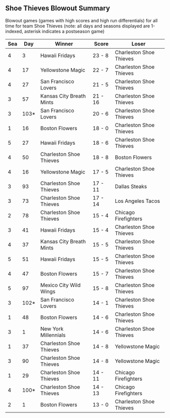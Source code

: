 ## Shoe Thieves Blowout Summary



Blowout games (games with high scores and high run differentials) for all time for team Shoe Thieves (note: all days and seasons displayed are 1-indexed, asterisk indicates a postseason game)


| Sea | Day | Winner | Score | Loser | 
| ------ |------ |------ |------ |------ |
| 4 | 3 | Hawaii Fridays | 23 - 8 | Charleston Shoe Thieves | 
| 4 | 17 | Yellowstone Magic | 22 - 7 | Charleston Shoe Thieves | 
| 4 | 27 | San Francisco Lovers | 21 - 5 | Charleston Shoe Thieves | 
| 3 | 57 | Kansas City Breath Mints | 21 - 16 | Charleston Shoe Thieves | 
| 3 | 103* | San Francisco Lovers | 20 - 6 | Charleston Shoe Thieves | 
| 1 | 16 | Boston Flowers | 18 - 0 | Charleston Shoe Thieves | 
| 5 | 27 | Hawaii Fridays | 18 - 6 | Charleston Shoe Thieves | 
| 4 | 50 | Charleston Shoe Thieves | 18 - 8 | Boston Flowers | 
| 4 | 16 | Yellowstone Magic | 17 - 5 | Charleston Shoe Thieves | 
| 3 | 93 | Charleston Shoe Thieves | 17 - 11 | Dallas Steaks | 
| 3 | 73 | Charleston Shoe Thieves | 17 - 14 | Los Angeles Tacos | 
| 2 | 78 | Charleston Shoe Thieves | 15 - 4 | Chicago Firefighters | 
| 3 | 41 | Hawaii Fridays | 15 - 4 | Charleston Shoe Thieves | 
| 4 | 37 | Kansas City Breath Mints | 15 - 5 | Charleston Shoe Thieves | 
| 5 | 51 | Hawaii Fridays | 15 - 5 | Charleston Shoe Thieves | 
| 4 | 47 | Boston Flowers | 15 - 7 | Charleston Shoe Thieves | 
| 5 | 97 | Mexico City Wild Wings | 15 - 8 | Charleston Shoe Thieves | 
| 3 | 102* | San Francisco Lovers | 14 - 1 | Charleston Shoe Thieves | 
| 1 | 48 | Boston Flowers | 14 - 6 | Charleston Shoe Thieves | 
| 3 | 1 | New York Millennials | 14 - 6 | Charleston Shoe Thieves | 
| 1 | 37 | Charleston Shoe Thieves | 14 - 8 | Yellowstone Magic | 
| 3 | 90 | Charleston Shoe Thieves | 14 - 8 | Yellowstone Magic | 
| 1 | 29 | Charleston Shoe Thieves | 14 - 11 | Chicago Firefighters | 
| 4 | 100* | Charleston Shoe Thieves | 14 - 13 | Chicago Firefighters | 
| 2 | 1 | Boston Flowers | 13 - 0 | Charleston Shoe Thieves | 


